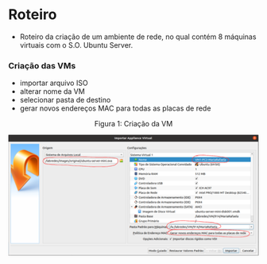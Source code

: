 # Roteiro

* Roteiro da criação de um ambiente de rede, no qual contém 8 máquinas virtuais com o S.O. Ubuntu Server.

### Criação das VMs
* importar arquivo ISO
* alterar nome da VM
* selecionar pasta de destino
* gerar novos endereços MAC para todas as placas de rede
<p><center> Figura 1: Criação da VM</center></p>
<img src="figures/CriarVM.png" alt=""
     title="Figura 1: Criação da VM" width="800" height="auto"/></br>

